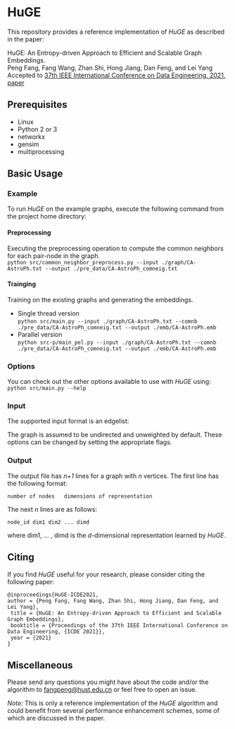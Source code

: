 # HuGE

This repository provides a reference implementation of *HuGE* as described in the paper:<br>

HuGE: An Entropy-driven Approach to Efficient and Scalable Graph Embeddings.<br>
Peng Fang, Fang Wang, Zhan Shi, Hong Jiang, Dan Feng, and Lei Yang <br>
Accepted to [37th IEEE International Conference on Data Engineering, 2021.](https://icde2021.gr)  <br>
[paper](https://ieeexplore.ieee.org/abstract/document/9458787)

## Prerequisites

- Linux
- Python 2 or 3
- networkx
- gensim
- multiprocessing

## Basic Usage

### Example
To run *HuGE* on the example graphs, execute the following command from the project home directory:<br/>

#### Preprocessing
Executing the preprocessing operation to compute the common neighbors for each pair-node in the graph.<br/>
    ``python src/common_neighbor_preprocess.py --input ./graph/CA-AstroPh.txt --output ./pre_data/CA-AstroPh_comneig.txt`` 
	
#### Trainging    
Training on the existing graphs and generating the embeddings. <br/>
- Single thread version<br/>
    ``python src/main.py --input ./graph/CA-AstroPh.txt --comnb ./pre_data/CA-AstroPh_comneig.txt --output ./emb/CA-AstroPh.emb``
- Parallel version<br/>
     ``python src-p/main_pel.py --input ./graph/CA-AstroPh.txt --comnb ./pre_data/CA-AstroPh_comneig.txt --output ./emb/CA-AstroPh.emb``
     
### Options
You can check out the other options available to use with *HuGE* using:<br/>
	``python src/main.py --help``

### Input
The supported input format is an edgelist:
		
The graph is assumed to be undirected and unweighted by default. These options can be changed by setting the appropriate flags.


### Output
The output file has *n+1* lines for a graph with *n* vertices. 
The first line has the following format:

	number of nodes   dimensions of representation

The next *n* lines are as follows:
	
	node_id dim1 dim2 ... dimd

where dim1, ... , dimd is the *d*-dimensional representation learned by *HuGE*.

## Citing
If you find *HuGE* useful for your research, please consider citing the following paper:

	@inproceedings{HuGE-ICDE2021,
	author = {Peng Fang, Fang Wang, Zhan Shi, Hong Jiang, Dan Feng, and Lei Yang},
	 title = {HuGE: An Entropy-driven Approach to Efficient and Scalable Graph Embeddings},
	 booktitle = {Proceedings of the 37th IEEE International Conference on Data Engineering, {ICDE 2021}},
	 year = {2021}
	}


## Miscellaneous

Please send any questions you might have about the code and/or the algorithm to <fangpeng@hust.edu.cn> or feel free to open an issue.

*Note:* This is only a reference implementation of the *HuGE* algorithm and could benefit from several performance enhancement schemes, some of which are discussed in the paper.
